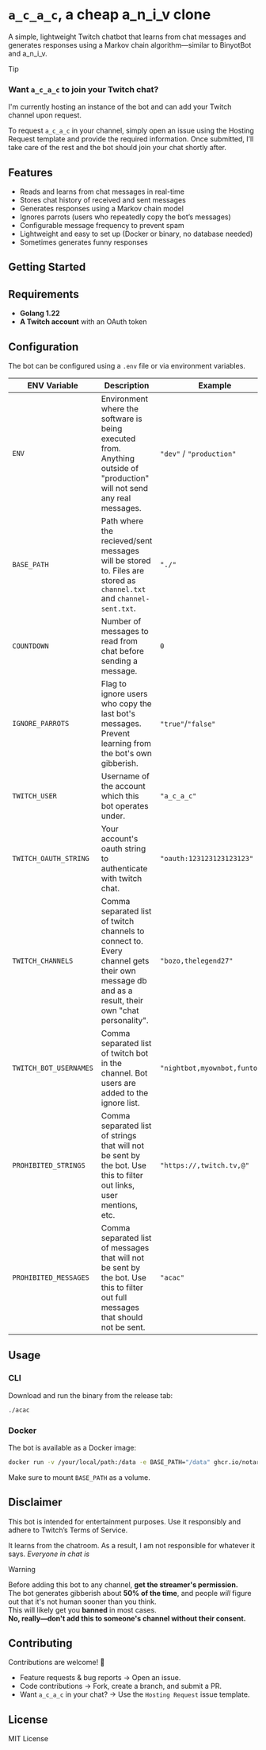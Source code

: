 # `a_c_a_c`, a cheap a_n_i_v clone

A simple, lightweight Twitch chatbot that learns from chat messages and generates responses using a Markov chain algorithm—similar to BinyotBot and a_n_i_v.

> [!TIP]
> ### Want `a_c_a_c` to join your Twitch chat?
> I'm currently hosting an instance of the bot and can add your Twitch channel upon request.
>
> To request `a_c_a_c` in your channel, simply open an issue using the Hosting Request template and provide the required information. Once submitted, I’ll take care of the rest and the bot should join your chat shortly after.

## Features  
- Reads and learns from chat messages in real-time  
- Stores chat history of received and sent messages  
- Generates responses using a Markov chain model  
- Ignores parrots (users who repeatedly copy the bot’s messages)  
- Configurable message frequency to prevent spam  
- Lightweight and easy to set up (Docker or binary, no database needed)  
- Sometimes generates funny responses  

## Getting Started  

## Requirements  
- **Golang 1.22**  
- **A Twitch account** with an OAuth token  

## Configuration

The bot can be configured using a `.env` file or via environment variables.

| ENV Variable | Description | Example |
| -------- | ------- | --- |
| `ENV` | Environment where the software is being executed from. Anything outside of "production" will not send any real messages. | `"dev"` / `"production"` |
| `BASE_PATH` | Path where the recieved/sent messages will be stored to. Files are stored as `channel.txt` and `channel-sent.txt`. | `"./"` |
| `COUNTDOWN` | Number of messages to read from chat before sending a message. | `0` |
| `IGNORE_PARROTS` | Flag to ignore users who copy the last bot's messages. Prevent learning from the bot's own gibberish. | `"true"`/`"false"` |
| `TWITCH_USER` | Username of the account which this bot operates under. | `"a_c_a_c"` |
| `TWITCH_OAUTH_STRING` | Your account's oauth string to authenticate with twitch chat. | `"oauth:123123123123123"` |
| `TWITCH_CHANNELS` | Comma separated list of twitch channels to connect to. Every channel gets their own message db and as a result, their own "chat personality". | `"bozo,thelegend27"` |
| `TWITCH_BOT_USERNAMES` | Comma separated list of twitch bot in the channel. Bot users are added to the ignore list. | `"nightbot,myownbot,funtoon"` |
| `PROHIBITED_STRINGS` | Comma separated list of strings that will not be sent by the bot. Use this to filter out links, user mentions, etc. | `"https://,twitch.tv,@"` |
| `PROHIBITED_MESSAGES` | Comma separated list of messages that will not be sent by the bot. Use this to filter out full messages that should not be sent. | `"acac"` |

## Usage

### CLI

Download and run the binary from the release tab:

```sh
./acac
```

### Docker

The bot is available as a Docker image:
```sh
docker run -v /your/local/path:/data -e BASE_PATH="/data" ghcr.io/notarock/a_c_a_c:latest
```
Make sure to mount `BASE_PATH` as a volume.

## Disclaimer
This bot is intended for entertainment purposes. Use it responsibly and adhere to Twitch’s Terms of Service.

It learns from the chatroom. As a result, I am not responsible for whatever it says. *Everyone in chat is*

> [!WARNING]  
> Before adding this bot to any channel, **get the streamer's permission.**  
> The bot generates gibberish about **50% of the time**, and people *will* figure out that it's not human sooner than you think.  
> This will likely get you **banned** in most cases.  
> **No, really—don't add this to someone's channel without their consent.**

## Contributing

Contributions are welcome! 🚀

- Feature requests & bug reports → Open an issue.
- Code contributions → Fork, create a branch, and submit a PR.
- Want `a_c_a_c` in your chat? → Use the `Hosting Request` issue template.

## License
MIT License

